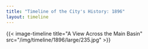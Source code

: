 ```yaml
---
title: "Timeline of the City's History: 1896"
layout: timeline
---
```


{{< image-timeline title="A View Across the Main Basin" src="/img/timeline/1896/large/235.jpg" >}}
